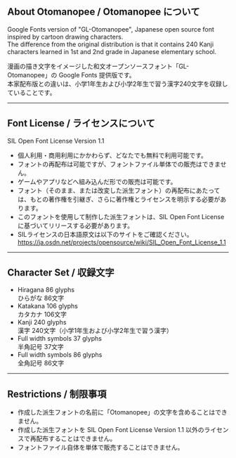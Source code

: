 ## About Otomanopee / Otomanopee について

Google Fonts version of "GL-Otomanopee", Japanese open source font inspired by cartoon drawing characters.  
The difference from the original distribution is that it contains 240 Kanji characters learned in 1st and 2nd grade in Japanese elementary school.

漫画の描き文字をイメージした和文オープンソースフォント「GL-Otomanopee」の Google Fonts 提供版です。  
本家配布版との違いは、小学1年生および小学2年生で習う漢字240文字を収録していることです。

******

## Font License / ライセンスについて

SIL Open Font License Version 1.1

* 個人利用・商用利用にかかわらず、どなたでも無料で利用可能です。
* フォントの再配布は可能ですが、フォントファイル単体での販売はできません。
* ゲームやアプリなどへ組み込んだ形での販売は可能です。
* フォント（そのまま、または改変した派生フォント）の再配布にあたっては、もとの著作権を引継ぎ、さらに著作権とライセンスを明示する必要があります。
* このフォントを使用して制作した派生フォントは、SIL Open Font Licenseに基づいてリリースする必要があります。
* SILライセンスの日本語原文は以下のサイトをご確認ください。  
https://ja.osdn.net/projects/opensource/wiki/SIL_Open_Font_License_1.1

******

## Character Set / 収録文字

* Hiragana 86 glyphs  
ひらがな 86文字
* Katakana 106 glyphs  
カタカナ 106文字
* Kanji 240 glyphs  
漢字 240文字（小学1年生および小学2年生で習う漢字）
* Full width symbols 37 glyphs  
半角記号 37文字
* Full width symbols 86 glyphs  
全角記号 86文字

******

## Restrictions / 制限事項

* 作成した派生フォントの名前に「Otomanopee」の文字を含めることはできません。
* 作成した派生フォントを SIL Open Font License Version 1.1 以外のライセンスで再配布することはできません。
* フォントファイル自体を単体で販売することはできません。
